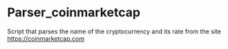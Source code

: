 # Parser_coinmarketcap
Script that parses the name of the cryptocurrency and its rate from the site https://coinmarketcap.com
